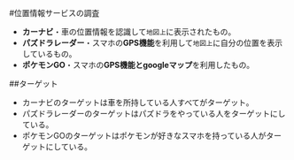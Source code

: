 #位置情報サービスの調査
- **カーナビ**・車の位置情報を認識して`地図上`に表示されたもの。
- **パズドラレーダー**・スマホの**GPS機能**を利用して`地図上`に自分の位置を表示しているもの。
- **ポケモンGO**・スマホの**GPS機能とgoogleマップ**を利用したもの。


##ターゲット
- カーナビのターゲットは車を所持している人すべてがターゲット。
- パズドラレーダーのターゲットはパズドラをやっている人をターゲットにしている。
- ポケモンGOのターゲットはポケモンが好きなスマホを持っている人がターゲットにしている。
